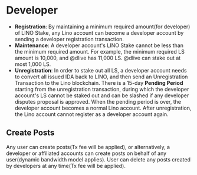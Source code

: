 # Developer

- **Registration**: By maintaining a minimum required amount(for developer) of LINO Stake, any Lino account can become a developer account by sending a developer registration transaction.
- **Maintenance**: A developer account's LINO Stake cannot be less than the minimum required amount. For example, the minimum required LS amount is 10,000, and @dlive has 11,000 LS. @dlive can stake out at most 1,000 LS.
- **Unregistration**: In order to stake out all LS, a developer account needs to convert all issued IDA back to LINO, and then send an Unregistration Transaction to the Lino blockchain. There is a 15-day **Pending Period** starting from the unregistration transaction, during which the developer account's LS cannot be staked out and  can be slashed if any developer disputes proposal is approved. When the pending period is over, the developer account becomes a normal Lino account. After unregistration, the Lino account cannot register as a developer account again.

## Create Posts

Any user can create posts(Tx fee will be applied), or alternatively, a developer or affiliated accounts can create posts on behalf of any user(dynamic bandwidth model applies). User can delete any posts created by developers at any time(Tx fee will be applied).

